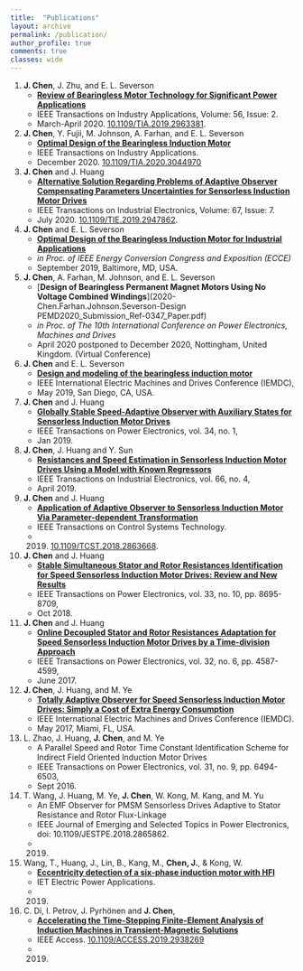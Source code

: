 ```yaml
---
title:  "Publications"
layout: archive
permalink: /publication/
author_profile: true
comments: true
classes: wide
---
```

1. **J. Chen**, J. Zhu, and E. L. Severson
	- [**Review of Bearingless Motor Technology for Significant Power Applications**](https://github.com/horychen/Publications/blob/master/2019-chen.zhu.severson-Review.pdf)
	- IEEE Transactions on Industry Applications, Volume: 56, Issue: 2.
	- March-April 2020. [10.1109/TIA.2019.2963381](doi.org/10.1109/TIA.2019.2963381).
2. **J. Chen**, Y. Fujii, M. Johnson, A. Farhan, and E. L. Severson
    - [**Optimal Design of the Bearingless Induction Motor**](https://github.com/horychen/Publications/blob/master/2020-Chen.Fujii.Johnson.Farhan.Severson-TIA-Optimal-EA.pdf)
    - IEEE Transactions on Industry Applications.
    - December 2020. [10.1109/TIA.2020.3044970](doi.org/10.1109/TIA.2020.3044970)
3. **J. Chen** and J. Huang
    - [**Alternative Solution Regarding Problems of Adaptive Observer Compensating Parameters Uncertainties for Sensorless Induction Motor Drives**](https://github.com/horychen/Publications/blob/master/2019-Chen.Huang-Alternative%20EA.pdf)
    - IEEE Transactions on Industrial Electronics, Volume: 67, Issue: 7.
    - July 2020. [10.1109/TIE.2019.2947862](doi.org/10.1109/TIE.2019.2947862).
4. **J. Chen** and E. L. Severson
    - [**Optimal Design of the Bearingless Induction Motor for Industrial Applications**](https://github.com/horychen/Publications/blob/master/2019-Chen.Severson-Optimal%20(ECCE%202019).pdf)
    - *in Proc. of IEEE Energy Conversion Congress and Exposition (ECCE)*
    - September 2019, Baltimore, MD, USA.
5. **J. Chen**, A. Farhan, M. Johnson, and E. L. Severson
    - [**Design of Bearingless Permanent Magnet Motors Using No Voltage Combined Windings**](2020-Chen.Farhan.Johnson.Severson-Design PEMD2020_Submission_Ref-0347_Paper.pdf)
    - *in Proc. of The 10th International Conference on Power Electronics, Machines and Drives*
    - April 2020 postponed to December 2020, Nottingham, United Kingdom. (Virtual Conference)
6. **J. Chen** and E. L. Severson
    - [**Design and modeling of the bearingless induction motor**](https://github.com/horychen/Publications/blob/master/2019-Chen.Severson-Design.pdf)
    - IEEE International Electric Machines and Drives Conference (IEMDC), 
    - May 2019, San Diego, CA, USA.
7. **J. Chen** and J. Huang
    - [**Globally Stable Speed-Adaptive Observer with Auxiliary States for Sensorless Induction Motor Drives**](https://github.com/horychen/Publications/blob/master/2018-Chen.Huang-Globally%20LyReg%20-%20Early%20Access%20Version.pdf)
    - IEEE Transactions on Power Electronics, vol. 34, no. 1, 
    - Jan 2019.
8. **J. Chen**, J. Huang and Y. Sun
    - [**Resistances and Speed Estimation in Sensorless Induction Motor Drives Using a Model with Known Regressors**](https://github.com/horychen/Publications/blob/master/2018-Chen.Huang.ea-Resistances%20-%20Early%20Access.pdf)
    - IEEE Transactions on Industrial Electronics, vol. 66, no. 4, 
    - April 2019.
9. **J. Chen** and J. Huang
    - [**Application of Adaptive Observer to Sensorless Induction Motor Via Parameter-dependent Transformation**](https://github.com/horychen/Publications/blob/master/2018-Chen.Huang-Application%20EA%2008454267.pdf)
    - IEEE Transactions on Control Systems Technology.
    - 2019. [10.1109/TCST.2018.2863668](doi.org/10.1109/TCST.2018.2863668).
10. **J. Chen** and J. Huang
    - [**Stable Simultaneous Stator and Rotor Resistances Identification for Speed Sensorless Induction Motor Drives: Review and New Results**](https://github.com/horychen/Publications/blob/master/2017-Chen.Huang-Stable%20EMFState%20Early%20Access%20Version.pdf)
    - IEEE Transactions on Power Electronics, vol. 33, no. 10, pp. 8695-8709, 
    - Oct 2018.
11. **J. Chen** and J. Huang
      - [**Online Decoupled Stator and Rotor Resistances Adaptation for Speed Sensorless Induction Motor Drives by a Time-division Approach**](https://github.com/horychen/Publications/blob/master/2017-Chen.Huang-Online%20EA.pdf)
      - IEEE Transactions on Power Electronics, vol. 32, no. 6, pp. 4587-4599, 
      - June 2017.
12. **J. Chen**, J. Huang, and M. Ye
      - [**Totally Adaptive Observer for Speed Sensorless Induction Motor Drives: Simply a Cost of Extra Energy Consumption**](https://github.com/horychen/Publications/blob/master/2017-Chen.Huang.ea-Totally.pdf)
      - IEEE International Electric Machines and Drives Conference (IEMDC).
      - May 2017, Miami, FL, USA.
13. L. Zhao, J. Huang, **J. Chen**, and M. Ye
      - A Parallel Speed and Rotor Time Constant Identification Scheme for Indirect Field Oriented Induction Motor Drives
      - IEEE Transactions on Power Electronics, vol. 31, no. 9, pp. 6494-6503, 
      - Sept 2016.
14. T. Wang, J. Huang, M. Ye, **J. Chen**, W. Kong, M. Kang, and M. Yu
      - An EMF Observer for PMSM Sensorless Drives Adaptive to Stator Resistance and Rotor Flux-Linkage
      - IEEE Journal of Emerging and Selected Topics in Power Electronics, doi: 10.1109/JESTPE.2018.2865862.
      - 2019.
15. Wang, T., Huang, J., Lin, B., Kang, M., **Chen, J.**, & Kong, W.
      - [**Eccentricity detection of a six-phase induction motor with HFI**](https://github.com/horychen/Publications/blob/master/wt-2019-eccentricity.pdf)
      - IET Electric Power Applications.
      - 2019.
16. C. Di, I. Petrov, J. Pyrhönen and **J. Chen**, 
      - [**Accelerating the Time-Stepping Finite-Element Analysis of Induction Machines in Transient-Magnetic Solutions**](http://ieeexplore.ieee.org/stamp/stamp.jsp?tp=&arnumber=8819918&isnumber=6514899)
      - IEEE Access. [10.1109/ACCESS.2019.2938269](doi.org/10.1109/ACCESS.2019.2938269)
      - 2019.

